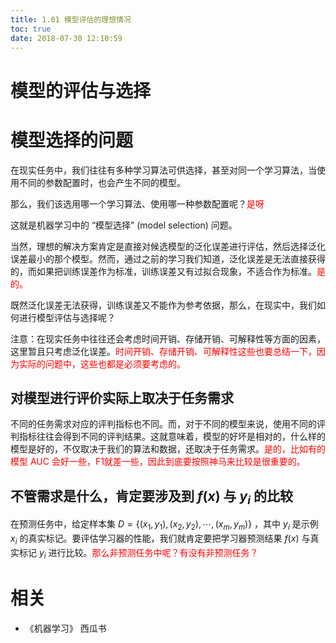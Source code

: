 ```yaml
---
title: 1.01 模型评估的理想情况
toc: true
date: 2018-07-30 12:10:59
---
```


# 模型的评估与选择

# 模型选择的问题

在现实任务中，我们往往有多种学习算法可供选择，甚至对同一个学习算法，当使用不同的参数配置时，也会产生不同的模型。

那么，我们该选用哪一个学习算法、使用哪一种参数配置呢？<span style="color:red;">是呀</span>

这就是机器学习中的 “模型选择” (model selection) 问题。

当然，理想的解决方案肯定是直接对候选模型的泛化误差进行评估，然后选择泛化误差最小的那个模型。然而，通过之前的学习我们知道，泛化误差是无法直接获得的，而如果把训练误差作为标准，训练误差又有过拟合现象，不适合作为标准。<span style="color:red;">是的。</span>

既然泛化误差无法获得，训练误差又不能作为参考依据，那么，在现实中，我们如何进行模型评估与选择呢？


注意：在现实任务中往往还会考虑时间开销、存储开销、可解释性等方面的因素，这里暂且只考虑泛化误差。<span style="color:red;">时间开销、存储开销、可解释性这些也要总结一下，因为实际的问题中，这些也都是必须要考虑的。</span>






## 对模型进行评价实际上取决于任务需求

不同的任务需求对应的评判指标也不同。而，对于不同的模型来说，使用不同的评判指标往往会得到不同的评判结果。这就意味着，模型的好坏是相对的，什么样的模型是好的，不仅取决于我们的算法和数据，还取决于任务需求。<span style="color:red;">是的，比如有的模型 AUC 会好一些，F1就差一些，因此到底要按照神马来比较是很重要的。</span>

## 不管需求是什么，肯定要涉及到 $f(x)$ 与 $y_i$ 的比较

在预测任务中，给定样本集 $D=\{(x_1,y_1),(x_2,y_2),\cdots ,(x_m,y_m)\}$ ，其中 $y_i$ 是示例 $x_i$ 的真实标记。要评估学习器的性能，我们就肯定要把学习器预测结果 $f(x)$ 与真实标记 $y_i$ 进行比较。<span style="color:red;">那么非预测任务中呢？有没有非预测任务？</span>



# 相关

- 《机器学习》 西瓜书
